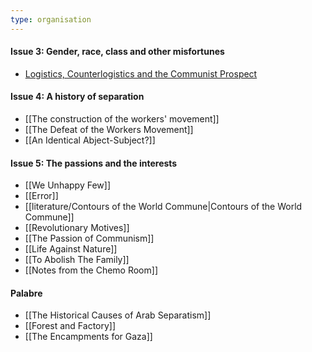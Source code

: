 ```yaml
---
type: organisation
---
```

#### Issue 3: Gender, race, class and other misfortunes
- [Logistics, Counterlogistics and the Communist Prospect](https://endnotes.org.uk/articles/logistics-counterlogistics-and-the-communist-prospect)
#### Issue 4: A history of separation
- [[The construction of the workers' movement]]
- [[The Defeat of the Workers Movement]] 
- [[An Identical Abject-Subject?]]
#### Issue 5: The passions and the interests
- [[We Unhappy Few]]
- [[Error]] 
- [[literature/Contours of the World Commune|Contours of the World Commune]] 
- [[Revolutionary Motives]] 
- [[The Passion of Communism]]
- [[Life Against Nature]]
- [[To Abolish The Family]]
- [[Notes from the Chemo Room]]
#### Palabre
- [[The Historical Causes of Arab Separatism]]
- [[Forest and Factory]] 
- [[The Encampments for Gaza]]


